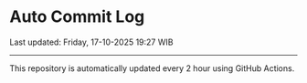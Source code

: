 # Auto Commit Log

Last updated: Friday, 17-10-2025 19:27 WIB

---

This repository is automatically updated every 2 hour using GitHub Actions.
